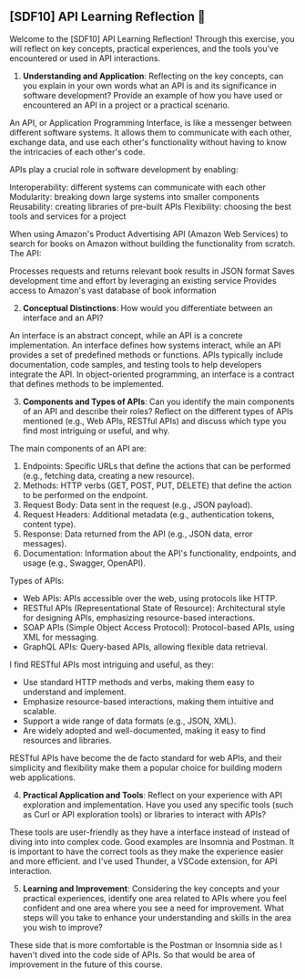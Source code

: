 ## [SDF10] API Learning Reflection 🧠

Welcome to the [SDF10] API Learning Reflection! Through this exercise, you will reflect on key concepts, practical experiences, and the tools you've encountered or used in API interactions.

1. **Understanding and Application**: Reflecting on the key concepts, can you explain in your own words what an API is and its significance in software development? Provide an example of how you have used or encountered an API in a project or a practical scenario.

An API, or Application Programming Interface, is like a messenger between different software systems. It allows them to communicate with each other, exchange data, and use each other's functionality without having to know the intricacies of each other's code.

APIs play a crucial role in software development by enabling:

Interoperability: different systems can communicate with each other
Modularity: breaking down large systems into smaller components
Reusability: creating libraries of pre-built APIs
Flexibility: choosing the best tools and services for a project

When using Amazon's Product Advertising API (Amazon Web Services) to search for books on Amazon without building the functionality from scratch. The API:

Processes requests and returns relevant book results in JSON format
Saves development time and effort by leveraging an existing service
Provides access to Amazon's vast database of book information

2. **Conceptual Distinctions**: How would you differentiate between an interface and an API? 

An interface is an abstract concept, while an API is a concrete implementation.
An interface defines how systems interact, while an API provides a set of predefined methods or functions.
APIs typically include documentation, code samples, and testing tools to help developers integrate the API.
In object-oriented programming, an interface is a contract that defines methods to be implemented.

3. **Components and Types of APIs**: Can you identify the main components of an API and describe their roles? Reflect on the different types of APIs mentioned (e.g., Web APIs, RESTful APIs) and discuss which type you find most intriguing or useful, and why.

The main components of an API are:

1. Endpoints: Specific URLs that define the actions that can be performed (e.g., fetching data, creating a new resource).
2. Methods: HTTP verbs (GET, POST, PUT, DELETE) that define the action to be performed on the endpoint.
3. Request Body: Data sent in the request (e.g., JSON payload).
4. Request Headers: Additional metadata (e.g., authentication tokens, content type).
5. Response: Data returned from the API (e.g., JSON data, error messages).
6. Documentation: Information about the API's functionality, endpoints, and usage (e.g., Swagger, OpenAPI).

Types of APIs:

- Web APIs: APIs accessible over the web, using protocols like HTTP.
- RESTful APIs (Representational State of Resource): Architectural style for designing APIs, emphasizing resource-based interactions.
- SOAP APIs (Simple Object Access Protocol): Protocol-based APIs, using XML for messaging.
- GraphQL APIs: Query-based APIs, allowing flexible data retrieval.

I find RESTful APIs most intriguing and useful, as they:

- Use standard HTTP methods and verbs, making them easy to understand and implement.
- Emphasize resource-based interactions, making them intuitive and scalable.
- Support a wide range of data formats (e.g., JSON, XML).
- Are widely adopted and well-documented, making it easy to find resources and libraries.

RESTful APIs have become the de facto standard for web APIs, and their simplicity and flexibility make them a popular choice for building modern web applications.

4. **Practical Application and Tools**: Reflect on your experience with API exploration and implementation. Have you used any specific tools (such as Curl or API exploration tools) or libraries to interact with APIs? 

These tools are user-friendly as they have a interface instead of instead of diving into into complex code. Good examples are Insomnia and Postman. It is important to have the correct tools as they make the experience easier and more efficient. and I've used Thunder, a VSCode extension, for API interaction.

5. **Learning and Improvement**: Considering the key concepts and your practical experiences, identify one area related to APIs where you feel confident and one area where you see a need for improvement. What steps will you take to enhance your understanding and skills in the area you wish to improve?

These side that is more comfortable is the Postman or Insomnia side as I haven't dived into the code side of APIs. So that would be area of improvement in the future of this course.
